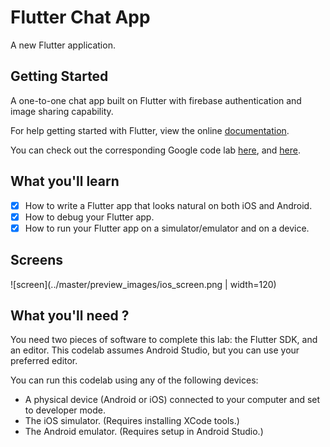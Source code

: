 # Flutter Chat App

A new Flutter application.

## Getting Started

A one-to-one chat app built on Flutter with firebase authentication and image sharing capability.

For help getting started with Flutter, view the online
[documentation](https://flutter.io/).

You can check out the corresponding Google code lab [here](https://codelabs.developers.google.com/codelabs/flutter/index.html?index=..%2F..%2Findex#0), and [here](https://www.youtube.com/watch?v=w2TcYP8qiRI&t=1311s).

## What you'll learn
- [X] How to write a Flutter app that looks natural on both iOS and Android.
- [X] How to debug your Flutter app.
- [X] How to run your Flutter app on a simulator/emulator and on a device.

## Screens

![screen](../master/preview_images/ios_screen.png | width=120)      

## What you'll need ?

You need two pieces of software to complete this lab: the Flutter SDK, and an editor. This codelab assumes Android Studio, but you can use your preferred editor.

You can run this codelab using any of the following devices:

* A physical device (Android or iOS) connected to your computer and set to developer mode.
* The iOS simulator. (Requires installing XCode tools.)
* The Android emulator. (Requires setup in Android Studio.)
